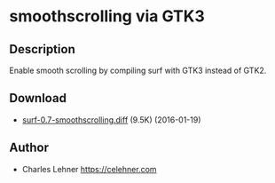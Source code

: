 smoothscrolling via GTK3
========================

Description
-----------

Enable smooth scrolling by compiling surf with GTK3 instead of GTK2.

Download
--------

* [surf-0.7-smoothscrolling.diff](surf-0.7-smoothscrolling.diff) (9.5K) (2016-01-19)

Author
------

* Charles Lehner <https://celehner.com>
